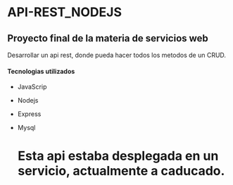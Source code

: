 # API-REST_NODEJS

## Proyecto final de la materia de servicios web
Desarrollar un api rest, donde pueda hacer todos los metodos de un CRUD.

#### Tecnologias utilizados

- JavaScrip
- Nodejs
- Express
- Mysql


  # Esta api estaba desplegada en un servicio, actualmente a caducado.
  
